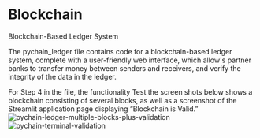 # Blockchain
Blockchain-Based Ledger System

The pychain_ledger file contains code for a blockchain-based ledger system, complete with a user-friendly web interface, which allow's partner banks to transfer money between senders and receivers, and verify the integrity of the data in the ledger.

For Step 4 in the file, the functionality Test the screen shots below shows a blockchain consisting of several blocks, as well as a screenshot of the Streamlit application page displaying “Blockchain is Valid.”
![pychain-ledger-multiple-blocks-plus-validation](https://user-images.githubusercontent.com/103196346/162597212-07faedbc-354b-4044-93e9-08f64c4686f3.png)
![pychain-terminal-validation](https://user-images.githubusercontent.com/103196346/162597214-7b30386a-2450-4923-81e3-f3249d8b370a.png)
